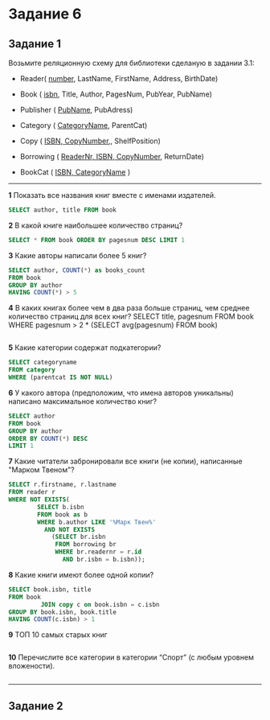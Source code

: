 # Задание 6

## Задание 1

Возьмите реляционную схему для библиотеки сделаную в задании 3.1:

* Reader( <ins>number</ins>, LastName, FirstName, Address, BirthDate) <br>
* Book ( <ins>isbn</ins>, Title, Author, PagesNum, PubYear, PubName) <br>
* Publisher ( <ins>PubName</ins>, PubAdress) <br>
* Category ( <ins>CategoryName</ins>, ParentCat) <br>
* Copy ( <ins>ISBN, CopyNumber</ins>,, ShelfPosition) <br>

* Borrowing ( <ins>ReaderNr, ISBN, CopyNumber</ins>, ReturnDate) <br>
* BookCat ( <ins>ISBN, CategoryName</ins> )

---

**1** Показать все названия книг вместе с именами издателей.

```sql
SELECT author, title FROM book
```

**2** В какой книге наибольшее количество страниц?

```sql
SELECT * FROM book ORDER BY pagesnum DESC LIMIT 1
```

**3** Какие авторы написали более 5 книг?

```sql
SELECT author, COUNT(*) as books_count
FROM book
GROUP BY author
HAVING COUNT(*) > 5
```

**4** В каких книгах более чем в два раза больше страниц, чем среднее количество страниц для всех книг?
SELECT title, pagesnum 
FROM book
WHERE pagesnum > 2 * (SELECT avg(pagesnum) FROM book)
```sql

```

**5** Какие категории содержат подкатегории?

```sql
SELECT categoryname
FROM category
WHERE (parentcat IS NOT NULL)
```

**6** У какого автора (предположим, что имена авторов уникальны) написано максимальное количество книг?

```sql
SELECT author
FROM book
GROUP BY author
ORDER BY COUNT(*) DESC
LIMIT 1
```

**7** Какие читатели забронировали все книги (не копии), написанные "Марком Твеном"?

```sql
SELECT r.firstname, r.lastname
FROM reader r
WHERE NOT EXISTS(
        SELECT b.isbn
        FROM book as b
        WHERE b.author LIKE '%Марк Твен%'
          AND NOT EXISTS
            (SELECT br.isbn
             FROM borrowing br
             WHERE br.readernr = r.id
               AND br.isbn = b.isbn));
```

**8** Какие книги имеют более одной копии?

```sql
SELECT book.isbn, title
FROM book
         JOIN copy c on book.isbn = c.isbn
GROUP BY book.isbn, book.title
HAVING COUNT(c.isbn) > 1
```

**9** ТОП 10 самых старых книг 

```sql

```

**10** Перечислите все категории в категории “Спорт” (с любым уровнем вложености).

```sql

```

---

## Задание 2
